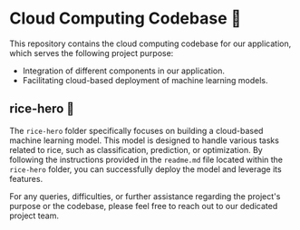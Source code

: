 # Cloud Computing Codebase 🌾

This repository contains the cloud computing codebase for our application, which serves the following project purpose:

- Integration of different components in our application.
- Facilitating cloud-based deployment of machine learning models.

## rice-hero 🦸

The `rice-hero` folder specifically focuses on building a cloud-based machine learning model. This model is designed to handle various tasks related to rice, such as classification, prediction, or optimization. By following the instructions provided in the `readme.md` file located within the `rice-hero` folder, you can successfully deploy the model and leverage its features.

For any queries, difficulties, or further assistance regarding the project's purpose or the codebase, please feel free to reach out to our dedicated project team.
